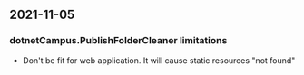 ## 2021-11-05
### dotnetCampus.PublishFolderCleaner limitations
- Don't be fit for web application. It will cause static resources "not found"